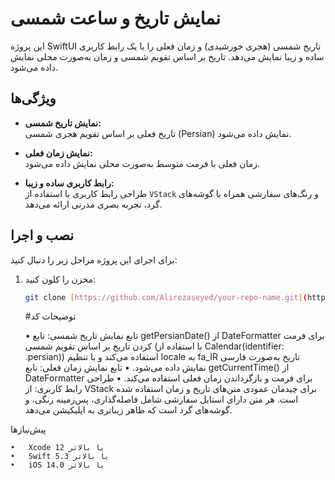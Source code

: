 # نمایش تاریخ و ساعت شمسی

این پروژه SwiftUI تاریخ شمسی (هجری خورشیدی) و زمان فعلی را با یک رابط کاربری ساده و زیبا نمایش می‌دهد. تاریخ بر اساس تقویم شمسی و زمان به‌صورت محلی نمایش داده می‌شود.

## ویژگی‌ها

- **نمایش تاریخ شمسی:**  
  تاریخ فعلی بر اساس تقویم هجری شمسی (Persian) نمایش داده می‌شود.
  
- **نمایش زمان فعلی:**  
  زمان فعلی با فرمت متوسط به‌صورت محلی نمایش داده می‌شود.
  
- **رابط کاربری ساده و زیبا:**  
  طراحی رابط کاربری با استفاده از `VStack` و رنگ‌های سفارشی همراه با گوشه‌های گرد، تجربه بصری مدرنی ارائه می‌دهد.


## نصب و اجرا

برای اجرای این پروژه مراحل زیر را دنبال کنید:

1. مخزن را کلون کنید:
   ```bash
   git clone [https://github.com/Alirezaseyed/your-repo-name.git](https://github.com/Alirezaseyed/Shamsi_swift.git)
   ```
   #توضیحات کد

	•	تابع نمایش تاریخ شمسی:
تابع getPersianDate() از DateFormatter برای فرمت کردن تاریخ بر اساس تقویم شمسی (با استفاده از Calendar(identifier: .persian)) استفاده می‌کند و با تنظیم locale به fa_IR تاریخ به‌صورت فارسی نمایش داده می‌شود.
	•	تابع نمایش زمان فعلی:
تابع getCurrentTime() از DateFormatter برای فرمت و بازگرداندن زمان فعلی استفاده می‌کند.
	•	طراحی رابط کاربری:
از VStack برای چیدمان عمودی متن‌های تاریخ و زمان استفاده شده است. هر متن دارای استایل سفارشی شامل فاصله‌گذاری، پس‌زمینه رنگی، و گوشه‌های گرد است که ظاهر زیباتری به اپلیکیشن می‌دهد.

پیش‌نیازها

	•	Xcode 12 یا بالاتر
	•	Swift 5.3 یا بالاتر
	•	iOS 14.0 یا بالاتر
